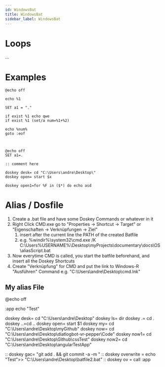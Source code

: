 ```yaml
---
id: WindowsBat
title: WindowsBat
sidebar_label: WindowsBat
---
```


# Loops

...

# Examples

    @echo off

    echo %1

    SET a1 = "."

    if exist %1 echo qwe
    if exist %1 (set/a num=%1+%2)

    echo %num%
    goto :eof



    @echo off
    SET a1=.

    :: comment here

    doskey desk= cd "C:\Users\andre\Desktop\"
    doskey open= start $x

    doskey open1=for %F in ($*) do echo asd

# Alias / Dosfile

1. Create a .bat file and have some Doskey Commands or whatever in it
2. Right Click CMD.exe go to "Properties -> Shortcut -> Target" or "Eigenschaften -> Verknüpfungen -> Ziel"
   1. insert after the current line the PATH of the created Batfile
   2. e.g. %windir%\system32\cmd.exe /K C:\Users\%USERNAME%\Desktop\myProjects\documentary\docs\OS\aliasScript.bat
3. Now everytime CMD is called, you start the batfile beforehand, and insert all the Doskey Shortcuts
4. Create "Verknüpfung" for CMD and put the link to Windows-R "Ausführen" Command e.g. "C:\Users\andre\Desktop\cmd.lnk"

## My alias File

@echo off

:app
	echo "Test"

doskey desk= cd "C:\Users\andre\Desktop\"
doskey ls= dir
doskey .= cd .
doskey ..=cd ..
doskey open= start $1
doskey my= cd "C:\Users\andre\Desktop\myGithub"
doskey now= cd "C:\Users\andre\Desktop\diatlogbot-vr-pepper\Code"
doskey now1= cd "C:\Users\andre\Desktop\Github\cssTest"
doskey now2= cd "C:\Users\andre\Desktop\angularTestApp"

:: doskey gac= "git add . && git commit -a -m "
:: doskey overwrite = echo "Test">> "C:\Users\andre\Desktop\batfile2.bat"
:: doskey ov = call :app



